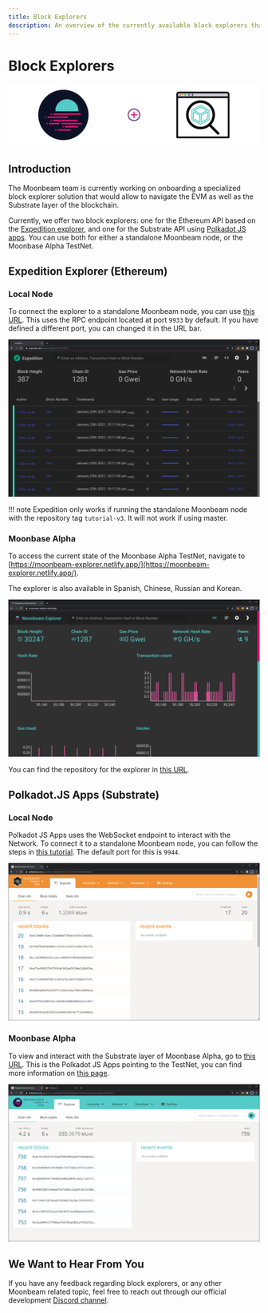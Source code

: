 ```yaml
---
title: Block Explorers
description: An overview of the currently available block explorers that may be used to navigate the Substrate and Ethereum layers of the Moonbeam TestNet.
---
```

# Block Explorers

![Explorer Banner](/images/explorers/explorers-banner.png)

## Introduction 

The Moonbeam team is currently working on onboarding a specialized block explorer solution that would allow to navigate the EVM as well as the Substrate layer of the blockchain.

Currently, we offer two block explorers: one for the Ethereum API based on the [Expedition explorer](https://github.com/etclabscore/expedition), and one for the Substrate API using [Polkadot JS apps](/integrations/polkadotjs/). You can use both for either a standalone Moonbeam node, or the Moonbase Alpha TestNet.

## Expedition Explorer (Ethereum)

### Local Node

To connect the explorer to a standalone Moonbeam node, you can use [this URL](https://expedition.dev/?rpcUrl=http://127.0.0.1:9933). This uses the RPC endpoint located at port `9933` by default. If you have defined a different port, you can changed it in the URL bar.

![Explorer Standalone](/images/explorers/explorers-images-1.png)

!!! note
    Expedition only works if running the standalone Moonbeam node with the repository tag `tutorial-v3`. It will not work if using master.

### Moonbase Alpha

To access the current state of the Moonbase Alpha TestNet, navigate to [https://moonbeam-explorer.netlify.app/](https://moonbeam-explorer.netlify.app/). 

The explorer is also available in Spanish, Chinese, Russian and Korean.

![Explorer TestNet](/images/explorers/explorers-images-2.png)

You can find the repository for the explorer in [this URL](https://github.com/PureStake/moonbeam-explorer-expedition).

## Polkadot.JS Apps (Substrate)

### Local Node

Polkadot JS Apps uses the WebSocket endpoint to interact with the Network. To connect it to a standalone Moonbeam node, you can follow the steps in [this tutorial](/getting-started/local-node/setting-up-a-node/#connecting-polkadot-js-apps-to-a-local-moonbeam-node). The default port for this is `9944`.

![Local Node](/images/setting-up-a-node/setting-up-node-6b.png)

### Moonbase Alpha

To view and interact with the Substrate layer of Moonbase Alpha, go to [this URL](https://polkadot.js.org/apps/?rpc=wss%3A%2F%2Fwss.testnet.moonbeam.network#/explorer). This is the Polkadot JS Apps pointing to the TestNet, you can find more information on [this page](/integrations/polkadotjs/).

![Connect to Moonbase Alpha](/images/testnet/polkadotjs-app2.png)

## We Want to Hear From You

If you have any feedback regarding block explorers, or any other Moonbeam related topic, feel free to reach out through our official development [Discord channel](https://discord.gg/PfpUATX).
